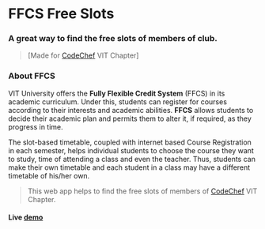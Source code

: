 # FFCS Free Slots
### A great way to find the free slots of members of club. 

> [Made for [CodeChef](https://www.facebook.com/codechefvituniversity/) VIT Chapter]

### About FFCS

VIT University offers the **Fully Flexible Credit System** (FFCS) in its academic curriculum. Under this, students can register for courses according to their interests and academic abilities. **FFCS** allows students to decide their academic plan and permits them to alter it, if required, as they progress in time.

The slot-based timetable, coupled with internet based Course Registration in each semester, helps individual students to choose the course they want to study, time of attending a class and even the teacher. Thus, students can make their own timetable and each student in a class may have a different timetable of his/her own.

> This web app helps to find the free slots of members of [CodeChef]() VIT Chapter.

#### Live [demo](https://vinitshahdeo.github.io/FFCS-Free-Slots/)
